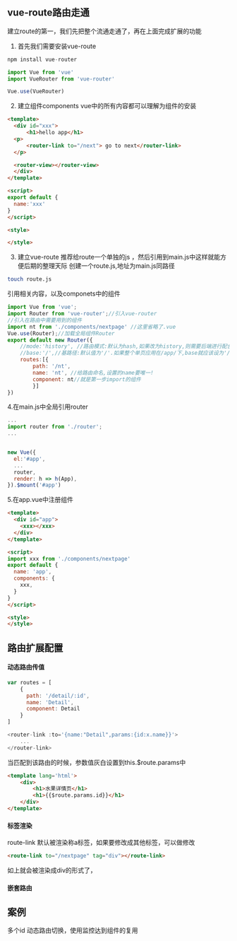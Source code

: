 ## vue-route路由走通
建立route的第一，我们先把整个流通走通了，再在上面完成扩展的功能
1. 首先我们需要安装vue-route
```js
npm install vue-router

import Vue from 'vue'
import VueRouter from 'vue-router'

Vue.use(VueRouter) 
```
2. 建立组件components
vue中的所有内容都可以理解为组件的安装
```html
<template>
  <div id="xxx">
      <h1>hello app</h1>
  <p>
      <router-link to="/next"> go to next</router-link>
  </p>

  <router-view></router-view>
  </div>
</template>

<script>
export default {
  name:'xxx'
}
</script>

<style>

</style> 
```
3. 建立vue-route
推荐给route一个单独的js ，然后引用到main.js中这样就能方便后期的整理天际
创建一个route.js,地址为main.js同路径
```bash
touch route.js 
```
引用相关内容，以及componets中的组件
```js
import Vue from 'vue';
import Router from 'vue-router';//引入vue-router
//引入在路由中需要用到的组件
import nt from './components/nextpage' //这里省略了.vue
Vue.use(Router);//加载全局组件Router
export default new Router({
	//mode:'history', //路由模式:默认为hash,如果改为history,则需要后端进行配合
	//base:'/',//基路径:默认值为'/'.如果整个单页应用在/app/下,base就应该设为'/app/'.一般可以写成__dirname,在webpack中配置.
	routes:[{
		path: '/nt', 
		name: 'nt', //给路由命名,设置的name要唯一!
		component: nt//就是第一步import的组件
		}]
})

```
4.在main.js中全局引用router
```js
...
import router from './router';
...


new Vue({
  el:'#app',
  ...
  router,
  render: h => h(App),
}).$mount('#app')

```
5.在app.vue中注册组件
```html
<template>
  <div id="app">
    <xxx></xxx>
  </div>
</template>

<script>
import xxx from './components/nextpage'
export default {
  name: 'app',
  components: {
    xxx,
  }
}
</script>

<style>
</style>

```

## 路由扩展配置
#### 动态路由传值
```js
var routes = [
    {
      path: '/detail/:id',
      name: 'Detail',
      component: Detail
    }
] 

<router-link :to='{name:"Detail",params:{id:x.name}}'>
    ...
</router-link> 
```
当匹配到该路由的时候，参数值灰白设置到this.$route.params中
```html
<template lang='html'>
    <div>
        <h1>水果详情页</h1>
        <h1>{{$route.params.id}}</h1>
    </div>  
</template>
```

#### 标签渲染
route-link 默认被渲染称a标签，如果要修改成其他标签，可以做修改
```html
<route-link to="/nextpage" tag="div"></route-link> 
```
如上就会被渲染成div的形式了，


#### 嵌套路由




## 案例
多个id 动态路由切换，使用监控达到组件的复用